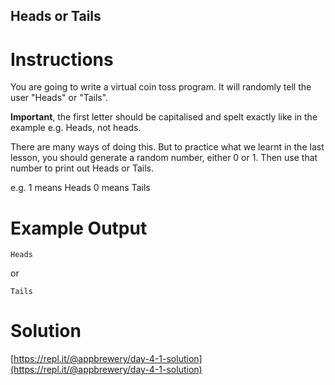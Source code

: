 ## Heads or Tails

# Instructions

You are going to write a virtual coin toss program. It will randomly tell the user "Heads" or "Tails". 

**Important**, the first letter should be capitalised and spelt exactly like in the example e.g. Heads, not heads.

There are many ways of doing this. But to practice what we learnt in the last lesson, you should generate a random number, either 0 or 1. Then use that number to print out Heads or Tails.

e.g.
1 means Heads
0 means Tails

# Example Output

```
Heads
```

or

```
Tails
```


# Solution

[https://repl.it/@appbrewery/day-4-1-solution](https://repl.it/@appbrewery/day-4-1-solution)